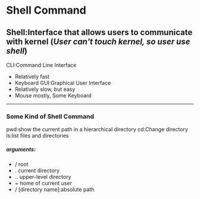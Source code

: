 # Shell Command
Shell:Interface that allows users to communicate with kernel
(*User can't touch kernel, so user use shell*)
---
CLI:Command Line Interface
- Relatively fast
- Keyboard
GUI:Graphical User Interface
- Relatively slow, but easy
- Mouse mostly, Some Keyboard
---
### Some Kind of Shell Command
pwd:show the current path in a hierarchical directory
cd:Change directory
ls:list files and directories
##### arguments:
- / root
- . current directory
- .. upper-level directory
- ~ home of current user
- /	&#91;directory name&#93;:absolute path
